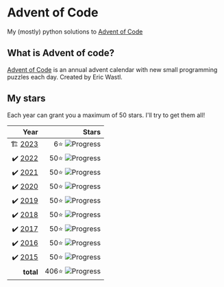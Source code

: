 # Advent of Code
My (mostly) python solutions to [Advent of Code](https://adventofcode.com)

## What is Advent of code?
[Advent of Code](https://adventofcode.com/about) is an annual advent calendar with new small programming puzzles each day. Created by Eric Wastl.

## My stars
Each year can grant you a maximum of 50 stars. I'll try to get them all! 


|  Year |Stars |
|------:|---:|
| 🏗 [2023](2023) | 6⭐️ ![Progress](https://progress-bar.dev/6/?scale=50&suffix=⭐️)|
| ✔️ [2022](2022) | 50⭐️ ![Progress](https://progress-bar.dev/50/?scale=50&suffix=⭐️)|
| ✔️ [2021](2021) | 50⭐️ ![Progress](https://progress-bar.dev/50/?scale=50&suffix=⭐️)|
| ✔️ [2020](2020) | 50⭐️ ![Progress](https://progress-bar.dev/50/?scale=50&suffix=⭐️)|
| ✔️ [2019](2019) | 50⭐️ ![Progress](https://progress-bar.dev/50/?scale=50&suffix=⭐️)|
| ✔️ [2018](2018) | 50⭐️ ![Progress](https://progress-bar.dev/50/?scale=50&suffix=⭐️)|
| ✔️ [2017](2017) | 50⭐️ ![Progress](https://progress-bar.dev/50/?scale=50&suffix=⭐️)|
| ✔️ [2016](2016) | 50⭐️ ![Progress](https://progress-bar.dev/50/?scale=50&suffix=⭐️) | 
| ✔️ [2015](2015) | 50⭐️  ![Progress](https://progress-bar.dev/50/?scale=50&suffix=⭐️)  |
|**total** | 406⭐️ ![Progress](https://progress-bar.dev/406/?scale=450&suffix=⭐️)|

